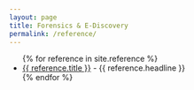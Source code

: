 ```yaml
---
layout: page
title: Forensics & E-Discovery
permalink: /reference/
---
```


<ul>
    {% for reference in site.reference %}
        <li>
            <a href="{{ reference.url }}">{{ reference.title }}</a>
         - {{ reference.headline }}
      </li>
    {% endfor %}
</ul>